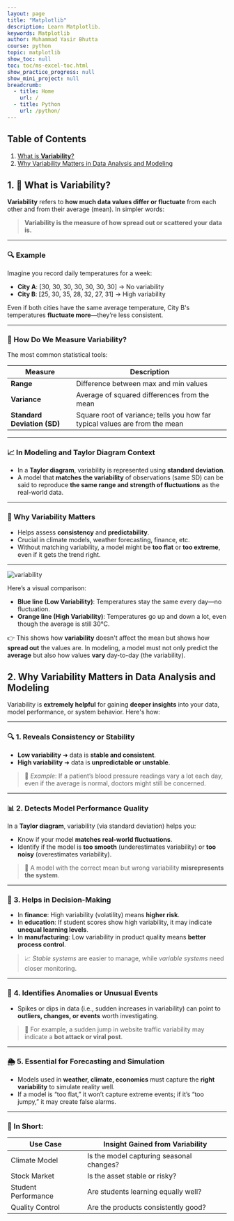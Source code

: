 ```yaml
---
layout: page
title: "Matplotlib"
description: Learn Matplotlib.
keywords: Matplotlib
author: Muhammad Yasir Bhutta
course: python
topic: matplotlib
show_toc: null
toc: toc/ms-excel-toc.html
show_practice_progress: null
show_mini_project: null
breadcrumb:
  - title: Home
    url: /
  - title: Python
    url: /python/
---
```


## Table of Contents

1. [What is **Variability**?](#1--what-is-variability)
2. [Why Variability Matters in Data Analysis and Modeling](#2-why-variability-matters-in-data-analysis-and-modeling)

## 1. 📘 What is **Variability**?

**Variability** refers to **how much data values differ or fluctuate** from each other and from their average (mean). In simpler words:

> **Variability is the measure of how spread out or scattered your data is.**

---

### 🔍 Example

Imagine you record daily temperatures for a week:

* **City A**: \[30, 30, 30, 30, 30, 30, 30] → No variability
* **City B**: \[25, 30, 35, 28, 32, 27, 31] → High variability

Even if both cities have the same average temperature, City B's temperatures **fluctuate more**—they’re less consistent.

---

### 📏 How Do We Measure Variability?

The most common statistical tools:

| Measure                     | Description                                                                 |
| --------------------------- | --------------------------------------------------------------------------- |
| **Range**                   | Difference between max and min values                                       |
| **Variance**                | Average of squared differences from the mean                                |
| **Standard Deviation (SD)** | Square root of variance; tells you how far typical values are from the mean |

---

### 📈 In Modeling and Taylor Diagram Context

* In a **Taylor diagram**, variability is represented using **standard deviation**.
* A model that **matches the variability** of observations (same SD) can be said to reproduce **the same range and strength of fluctuations** as the real-world data.

---

### 🎯 Why Variability Matters

* Helps assess **consistency** and **predictability**.
* Crucial in climate models, weather forecasting, finance, etc.
* Without matching variability, a model might be **too flat** or **too extreme**, even if it gets the trend right.

---

![variability](https://res.cloudinary.com/da0pjikvw/image/upload/c_pad,w_512/v1749787507/variability_kzxn0j.png)

Here’s a visual comparison:

* **Blue line (Low Variability)**: Temperatures stay the same every day—no fluctuation.
* **Orange line (High Variability)**: Temperatures go up and down a lot, even though the average is still 30°C.

👉 This shows how **variability** doesn't affect the mean but shows how **spread out** the values are. In modeling, a model must not only predict the **average** but also how values **vary** day-to-day (the variability).

## 2. Why Variability Matters in Data Analysis and Modeling

Variability is **extremely helpful** for gaining **deeper insights** into your data, model performance, or system behavior. Here's how:

---

### 🔍 **1. Reveals Consistency or Stability**

* **Low variability** ➜ data is **stable and consistent**.
* **High variability** ➜ data is **unpredictable or unstable**.

> 🔎 *Example*: If a patient’s blood pressure readings vary a lot each day, even if the average is normal, doctors might still be concerned.

---

### 📊 **2. Detects Model Performance Quality**

In a **Taylor diagram**, variability (via standard deviation) helps you:

* Know if your model **matches real-world fluctuations**.
* Identify if the model is **too smooth** (underestimates variability) or **too noisy** (overestimates variability).

> 🎯 A model with the correct mean but wrong variability **misrepresents the system**.

---

### 🧠 **3. Helps in Decision-Making**

* In **finance**: High variability (volatility) means **higher risk**.
* In **education**: If student scores show high variability, it may indicate **unequal learning levels**.
* In **manufacturing**: Low variability in product quality means **better process control**.

> 📈 *Stable systems* are easier to manage, while *variable systems* need closer monitoring.

---

### 🧪 **4. Identifies Anomalies or Unusual Events**

* Spikes or dips in data (i.e., sudden increases in variability) can point to **outliers, changes, or events** worth investigating.

> 🧯 For example, a sudden jump in website traffic variability may indicate a **bot attack or viral post**.

---

### 🌦️ **5. Essential for Forecasting and Simulation**

* Models used in **weather, climate, economics** must capture the **right variability** to simulate reality well.
* If a model is “too flat,” it won’t capture extreme events; if it’s “too jumpy,” it may create false alarms.

---

### 📌 In Short:

| **Use Case**        | **Insight Gained from Variability**      |
| ------------------- | ---------------------------------------- |
| Climate Model       | Is the model capturing seasonal changes? |
| Stock Market        | Is the asset stable or risky?            |
| Student Performance | Are students learning equally well?      |
| Quality Control     | Are the products consistently good?      |



